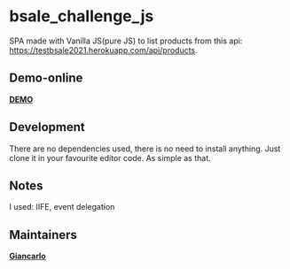# bsale_challenge_js
SPA made with Vanilla JS(pure JS) to list products from this api: https://testbsale2021.herokuapp.com/api/products.
## Demo-online

**[DEMO](https://hopeful-johnson-e5e83f.netlify.app/)**
## Development
There are no dependencies used, there is no need to install anything. Just clone it in your favourite editor code. As simple as that.
## Notes
I used: IIFE, event delegation

## Maintainers
 **[Giancarlo](https://github.com/jewelazo)**
